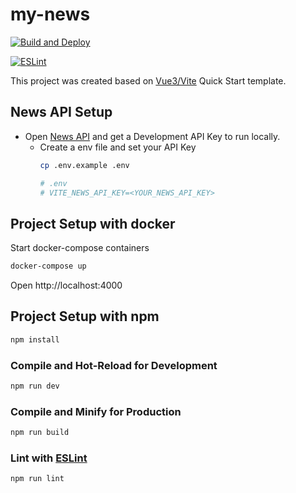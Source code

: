 # my-news

<p align="center">

[![Build and Deploy](https://github.com/chicobentojr/my-news/actions/workflows/gh-page-deploy.yml/badge.svg)](https://github.com/chicobentojr/my-news/actions/workflows/gh-page-deploy.yml)

[![ESLint](https://github.com/chicobentojr/my-news/actions/workflows/lint.yml/badge.svg)](https://github.com/chicobentojr/my-news/actions/workflows/lint.yml)

</p>


This project was created based on [Vue3/Vite](https://vuejs.org/guide/quick-start.html#with-build-tools) Quick Start template.


## News API Setup

- Open [News API](https://newsapi.org/docs) and get a Development API Key to run locally.
  - Create a env file and set your API Key
    ```sh
    cp .env.example .env

    # .env
    # VITE_NEWS_API_KEY=<YOUR_NEWS_API_KEY>
    ``` 


## Project Setup with docker

Start docker-compose containers

```sh
docker-compose up
```

Open http://localhost:4000 
## Project Setup with npm

```sh
npm install
```

### Compile and Hot-Reload for Development

```sh
npm run dev
```

### Compile and Minify for Production

```sh
npm run build
```

### Lint with [ESLint](https://eslint.org/)

```sh
npm run lint
```
